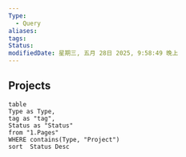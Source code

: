 ```yaml
---
Type:
  - Query
aliases: 
tags: 
Status:
modifiedDate: 星期三, 五月 28日 2025, 9:58:49 晚上
---
```


## Projects

```dataview
table
Type as Type,
tag as "tag",
Status as "Status"
from "1.Pages"
WHERE contains(Type, "Project")
sort  Status Desc
```
